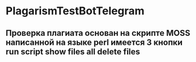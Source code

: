 # PlagarismTestBotTelegram

## Проверка плагиата основан на скрипте MOSS написанной на языке perl имеется 3 кнопки run script  show files  all delete files
